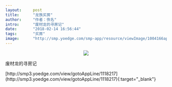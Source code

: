 ```yaml
---
layout:     post
title:      "龙族买房"
author:     "作者：佚名"
intro:      "废材龙的寻房记"
date:       "2018-02-14 16:56:44"
tags:       "买房"
image:      "http://smp.yoedge.com/smp-app/resource/viewImage/1004166appline.png"
---
```

<div style="text-align: center">
<p><img src="http://smp.yoedge.com/smp-app/resource/viewImage/1004166appline.png"/></p>
</div>
<p class="post-meta">
<span>废材龙的寻房记</span>
</p>
[http://smp3.yoedge.com/view/gotoAppLine/1118217](http://smp3.yoedge.com/view/gotoAppLine/1118217){:target="_blank"}


